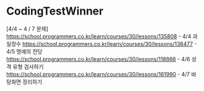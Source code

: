 # CodingTestWinner
[4/4 ~ 4 / 7 문제]
https://school.programmers.co.kr/learn/courses/30/lessons/135808 - 4/4 과일장수
https://school.programmers.co.kr/learn/courses/30/lessons/138477 - 4/5 명예의 전당
https://school.programmers.co.kr/learn/courses/30/lessons/118666 - 4/6 성격 유형 검사하기
https://school.programmers.co.kr/learn/courses/30/lessons/161990 - 4/7 바탕화면 정리하기
